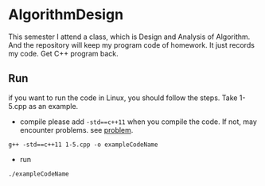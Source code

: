 # AlgorithmDesign

This semester I attend a class, which is Design and Analysis of Algorithm. And the repository will keep my program code of homework.
It just records my code. Get C++ program back.

## Run

if you want to run the code in Linux, you should follow the steps. Take 1-5.cpp as an example.

- compile
please add ```-std==c++11``` when you compile the code. If not, may encounter problems. see [problem](https://stackoverflow.com/questions/28521561/why-this-compiler-error-no-matching-function-for-call-to-stdbasic-ofstream).
```
g++ -std==c++11 1-5.cpp -o exampleCodeName
```

- run
```
./exampleCodeName
```
